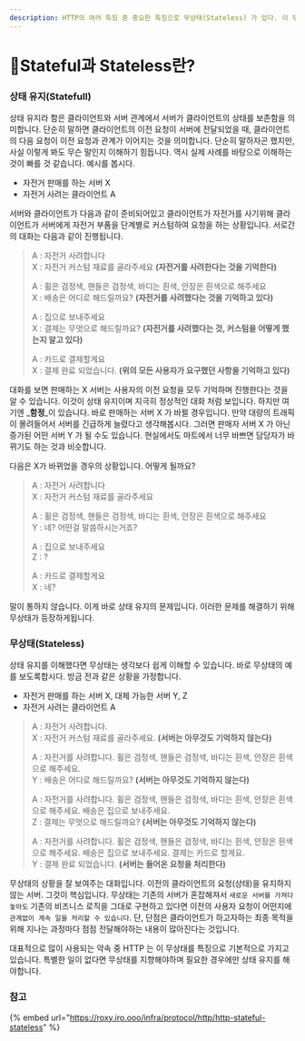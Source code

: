 ```yaml
---
description: HTTP의 여러 특징 중 중요한 특징으로 무상태(Stateless) 가 있다. 이 무상태에 대해서 알아보자.
---
```


# Stateful과 Stateless란?

### 상태 유지[​](https://roxy.iro.ooo/infra/protocol/http/http-stateful-stateless#%EC%83%81%ED%83%9C-%EC%9C%A0%EC%A7%80)(Statefull) <a href="#undefined" id="undefined"></a>

상태 유지라 함은 클라이언트와 서버 관계에서 서버가 클라이언트의 상태를 보존함을 의미합니다. 단순히 말하면 클라이언트의 이전 요청이 서버에 전달되었을 때, 클라이언트의 다음 요청이 이전 요청과 관계가 이어지는 것을 의미합니다. 단순히 말하자곤 했지만, 사실 이렇게 봐도 무슨 말인지 이해하기 힘듭니다. 역시 실제 사례를 바탕으로 이해하는 것이 빠를 것 같습니다. 예시를 봅시다.

* 자전거 판매를 하는 서버 X
* 자전거 사려는 클라이언트 A

서버와 클라이언트가 다음과 같이 준비되어있고 클라이언트가 자전거를 사기위해 클라이언트가 서버에게 자전거 부품을 단계별로 커스텀하여 요청을 하는 상황입니다. 서로간의 대화는 다음과 같이 진행됩니다.

> A : 자전거 사려합니다\
> X : 자전거 커스텀 재료를 골라주세요 **(자전거를 사려한다는 것을 기억한다)**
>
> A : 휠은 검정색, 핸들은 검정색, 바디는 흰색, 안장은 흰색으로 해주세요\
> X : 배송은 어디로 해드릴까요? **(자전거를 사려했다는 것을 기억하고 있다)**
>
> A : 집으로 보내주세요\
> X : 결제는 무엇으로 해드릴까요? **(자전거를 사려했다는 것, 커스텀을 어떻게 했는지 알고 있다)**
>
> A : 카드로 결제할게요\
> X : 결제 완료 되었습니다. **(위의 모든 사용자가 요구했던 사항을 기억하고 있다)**

대화를 보면 판매하는 X 서버는 사용자의 이전 요청을 모두 기억하며 진행한다는 것을 알 수 있습니다. 이것이 상태 유지이며 지극히 정상적인 대화 처럼 보입니다. 하지만 여기엔 _**함정**_이 있습니다. 바로 판매하는 서버 X 가 바뀔 경우입니다. 만약 대량의 트래픽이 몰려들어서 서버를 긴급하게 늘렸다고 생각해봅시다. 그러면 판매자 서버 X 가 아닌 증가된 어떤 서버 Y 가 될 수도 있습니다. 현실에서도 마트에서 너무 바쁘면 담당자가 바뀌기도 하는 것과 비슷합니다.

다음은 X가 바뀌었을 경우의 상황입니다. 어떻게 될까요?

> A : 자전거 사려합니다\
> X : 자전거 커스텀 재료를 골라주세요
>
> A : 휠은 검정색, 핸들은 검정색, 바디는 흰색, 안장은 흰색으로 해주세요\
> Y : 네? 어떤걸 말씀하시는거죠?
>
> A : 집으로 보내주세요\
> Z : ?
>
> A : 카드로 결제할게요\
> X : 네?

말이 통하지 않습니다. 이게 바로 상태 유지의 문제입니다. 이러한 문제를 해결하기 위해 무상태가 등장하게됩니다.

### 무상태(Stateless)[​](https://roxy.iro.ooo/infra/protocol/http/http-stateful-stateless#%EB%AC%B4%EC%83%81%ED%83%9C) <a href="#undefined" id="undefined"></a>

상태 유지를 이해했다면 무상태는 생각보다 쉽게 이해할 수 있습니다. 바로 무상태의 예를 보도록합시다. 방금 전과 같은 상황을 가정합니다.

* 자전거 판매를 하는 서버 X, 대체 가능한 서버 Y, Z
* 자전거 사려는 클라이언트 A

> A : 자전거 사려합니다.\
> X : 자전거 커스텀 재료를 골라주세요. **(서버는 아무것도 기억하지 않는다)**
>
> A : 자전거를 사려합니다. 휠은 검정색, 핸들은 검정색, 바디는 흰색, 안장은 흰색으로 해주세요.\
> Y : 배송은 어디로 해드릴까요? **(서버는 아무것도 기억하지 않는다)**
>
> A : 자전거를 사려합니다. 휠은 검정색, 핸들은 검정색, 바디는 흰색, 안장은 흰색으로 해주세요. 배송은 집으로 보내주세요.\
> Z : 결제는 무엇으로 해드릴까요? **(서버는 아무것도 기억하지 않는다)**
>
> A : 자전거를 사려합니다. 휠은 검정색, 핸들은 검정색, 바디는 흰색, 안장은 흰색으로 해주세요. 배송은 집으로 보내주세요. 결제는 카드로 할게요.\
> Y : 결제 완료 되었습니다. **(서버는 들어온 요청을 처리한다)**

무상태의 상황을 잘 보여주는 대화입니다. 이전의 클라이언트의 요청(상태)을 유지하지 않는 서버. 그것이 핵심입니다. 무상태는 기존의 서버가 혼잡해져서 `새로운 서버를 가져다 놓아도` 기존의 비즈니스 로직을 그대로 구현하고 있다면 이전의 사용자 요청이 어떤지에 `관계없이 계속 일을 처리할 수 있습니다`. 단, 단점은 클라이언트가 하고자하는 최종 목적을 위해 지나는 과정마다 점점 전달해야하는 내용이 많아진다는 것입니다.

대표적으로 많이 사용되는 약속 중 HTTP 는 이 무상태를 특징으로 기본적으로 가지고 있습니다. 특별한 일이 없다면 무상태를 지향해야하며 필요한 경우에만 상태 유지를 해야합니다.



### 참고

{% embed url="https://roxy.iro.ooo/infra/protocol/http/http-stateful-stateless" %}

